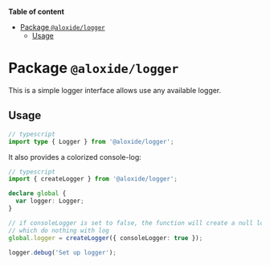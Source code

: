 <!-- START doctoc generated TOC please keep comment here to allow auto update -->
<!-- DON'T EDIT THIS SECTION, INSTEAD RE-RUN doctoc TO UPDATE -->
**Table of content**

- [Package `@aloxide/logger`](#package-aloxidelogger)
  - [Usage](#usage)

<!-- END doctoc generated TOC please keep comment here to allow auto update -->

# Package `@aloxide/logger`

This is a simple logger interface allows use any available logger.

## Usage

```typescript
// typescript
import type { Logger } from '@aloxide/logger';
```

It also provides a colorized console-log:

```typescript
// typescript
import { createLogger } from '@aloxide/logger';

declare global {
  var logger: Logger;
}

// if consoleLogger is set to false, the function will create a null logger
// which do nothing with log
global.logger = createLogger({ consoleLogger: true });

logger.debug('Set up logger');
```
